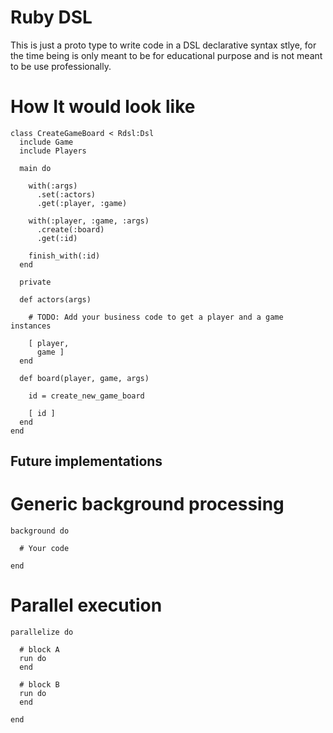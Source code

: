 # Ruby DSL

This is just a proto type to write code in a DSL declarative syntax stlye, for the time being is only meant to be for educational purpose and is not meant to be use professionally.

# How It would look like

```
class CreateGameBoard < Rdsl:Dsl
  include Game
  include Players

  main do

    with(:args)
      .set(:actors)
      .get(:player, :game)

    with(:player, :game, :args)
      .create(:board)
      .get(:id)

    finish_with(:id)
  end

  private

  def actors(args)
    
    # TODO: Add your business code to get a player and a game instances
   
    [ player, 
      game ]
  end

  def board(player, game, args)

    id = create_new_game_board 

    [ id ]
  end
end
```
  
## Future implementations

# Generic background processing

```
background do

  # Your code

end
```

# Parallel execution

```
parallelize do

  # block A
  run do
  end

  # block B
  run do
  end

end
```